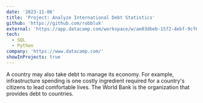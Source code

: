 ```yaml
---
date: '2023-11-06'
title: 'Project: Analyze International Debt Statistics'
github: 'https://github.com/robbluk'
external: 'https://app.datacamp.com/workspace/w/ae03dbeb-15f2-4ebf-9cf6-7a0a8e4078cc/edit'
tech:
  - SQL
  - Python
company: 'https://www.datacamp.com/'
showInProjects: true
---
```


A country may also take debt to manage its economy. For example, infrastructure spending is one costly ingredient required for a country's citizens to lead comfortable lives. The World Bank is the organization that provides debt to countries.
